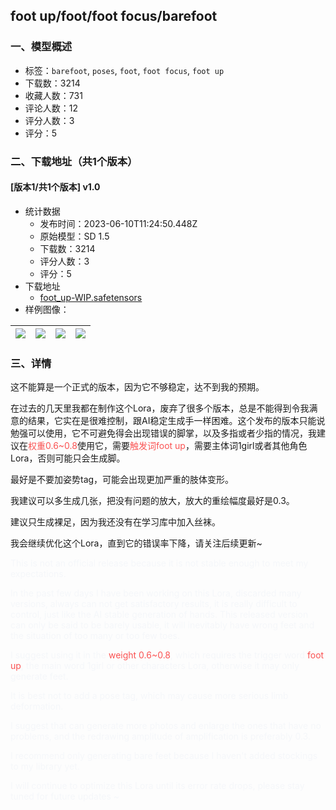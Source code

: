 ## foot up/foot/foot focus/barefoot
### 一、模型概述

- 标签：`barefoot`, `poses`, `foot`, `foot focus`, `foot up`
- 下载数：3214
- 收藏人数：731
- 评论人数：12
- 评分人数：3
- 评分：5

### 二、下载地址（共1个版本）

#### [版本1/共1个版本] v1.0

- 统计数据
  - 发布时间：2023-06-10T11:24:50.448Z
  - 原始模型：SD 1.5
  - 下载数：3214
  - 评分人数：3
  - 评分：5
- 下载地址
  - [foot_up-WIP.safetensors](https://civitai.com/api/download/models/93009)
- 样例图像：

| <img src="https://image.civitai.com/xG1nkqKTMzGDvpLrqFT7WA/c3592cc8-7957-43e3-8b4d-c9068fb208eb/width=450/1095603.jpeg" /> | <img src="https://image.civitai.com/xG1nkqKTMzGDvpLrqFT7WA/7f7da5a3-a20a-4d51-ac2b-57d1f8d455b3/width=450/1095604.jpeg" /> | <img src="https://image.civitai.com/xG1nkqKTMzGDvpLrqFT7WA/c1af7ad4-f316-4ed7-801f-9ba7c63a06c0/width=450/1095605.jpeg" /> | <img src="https://image.civitai.com/xG1nkqKTMzGDvpLrqFT7WA/f06bdd9a-f0c8-4aac-9215-8167b4ad9611/width=450/1095602.jpeg" /> |
| ---- | ---- | ---- | ---- |


### 三、详情
<p>这不能算是一个正式的版本，因为它不够稳定，达不到我的预期。</p><p>在过去的几天里我都在制作这个Lora，废弃了很多个版本，总是不能得到令我满意的结果，它实在是很难控制，跟AI稳定生成手一样困难。这个发布的版本只能说勉强可以使用，它不可避免得会出现错误的脚掌，以及多指或者少指的情况，我建议在<span style="color:#fa5252">权重0.6~0.8</span>使用它，需要<span style="color:#fa5252">触发词foot up</span>，需要主体词1girl或者其他角色Lora，否则可能只会生成脚。</p><p>最好是不要加姿势tag，可能会出现更加严重的肢体变形。</p><p>我建议可以多生成几张，把没有问题的放大，放大的重绘幅度最好是0.3。</p><p>建议只生成裸足，因为我还没有在学习库中加入丝袜。</p><p>我会继续优化这个Lora，直到它的错误率下降，请关注后续更新~</p><p></p><p><span style="color:rgb(245, 247, 250)">This is not an official release because it is not stable enough to meet my expectations.</span></p><p><span style="color:rgb(245, 247, 250)">In the past few days I have been working on this Lora, discarded many versions, always can not get satisfactory results, it is really difficult to control, just like the AI stable generation of hands. This released version can only be said to be barely usable, it will inevitably have wrong feet and the situation of too many or too few toes.</span></p><p><span style="color:rgb(245, 247, 250)">I suggest using it in the </span><span style="color:#fa5252">weight 0.6~0.8</span><span style="color:rgb(245, 247, 250)">, which requires the trigger word </span><span style="color:#fa5252">foot up</span><span style="color:rgb(245, 247, 250)">, the main word 1girl or other characters Lora, otherwise it may only generate feet. </span></p><p><span style="color:rgb(245, 247, 250)">It is best not to add a pose tag, which may cause more serious limb deformation.</span></p><p><span style="color:rgb(245, 247, 250)">I suggest that can generate more photos and enlarge the ones that have no problems, and the redrawing amplitude of amplification is preferably 0.3.</span></p><p><span style="color:rgb(245, 247, 250)">I recommend only generating bare feet because I haven't added stockings to my library yet.</span></p><p><span style="color:rgb(245, 247, 250)">I will continue to optimize this Lora until its error rate drops, please stay tuned for future updates ~</span></p>